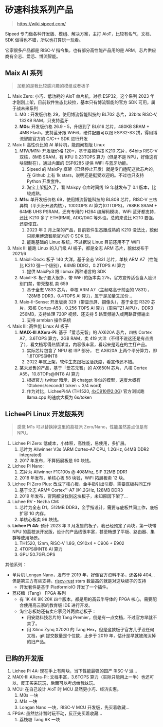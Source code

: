 # 矽速科技系列产品

>https://wiki.sipeed.com/

Sipeed 专门做各种开发版、模组、解决方案，主打 AloT，比较有名气，文档、SDK 做得也不错，所以也打算玩一玩看。

它家很多产品都是 RISC-V 指令集，也有部分高性能产品用的是 ARM，芯片供应商有全志、爱芯、博流智能。

## Maix AI 系列

>加粗的是我比较感兴趣的模组或者板子

1. Maix Zero: 小巧、低功耗的 AloT 单片机，对标 ESP32，这个系列 2023 年才刚刚上架，目前软件生态比较拉，基本只有博流智能的官方 SDK 可用，属于战未来系列
   1. M0：开发版价格 29，使用博流智能科技的 BL702 芯片，32bits RISC-V, 132KB RAM，只支持蓝牙
   2. **M0s**: 开发版价格 26.9 - 5，升级到了 BL616 芯片，480KB SRAM + 4MB Flash，支持蓝牙跟 WiFi6，硬件配置可以跟 ESP32-S3 拼，得用博流智能官方的 C/C++ SDK 进行开发
2. Maix I: 高性价比的 AI 单片机，能跑阉割版 Linux
   1. M1W/M1N: 开发版价格 120+，基于嘉楠科技 K210 芯片，64bits RISC-V 双核，8MB SRAM，有 KPU 0.23TOPS 算力（但是不是 NPU，好像这有啥限制在），通过内置的 ESP8285 提供 WiFi 与蓝牙功能。
      1. Sipeed 的 MaixPy 框架（已经停止开发）就是专门适配这款芯片的，在 Github 上有 1k stars，说明还是挺受欢迎的。不过也只支持 Python 开发套件。
      2. 淘宝上架挺久了，看 Maixpy 仓库时间线 19 年就发布了 0.1 版本，比较成熟。
   2. **M1s**: 单开发板价格 69，使用博流智能科技的 BL808 芯片，RISC-V 三核异构（平头哥开源内核），100GOPS AI 算力(0.1TOPS)，768KB SRAM + 64MB UHS PSRAM，还有专用的 H264 编解码模块、WiFi 蓝牙都支持，还比 K210 多了 ETH(RMII), ADC/DAC 等外设。总的来说比 K210 要强，还更便宜。
      1. 2023 年 2 月上架的产品，目前软件生态跟成熟的 K210 没法比，貌似只能用博流智能官方的 C SDK 玩。
      2. 能跑基础的 Linux 系统，不过据说 Linux 目前还用不了 WiFi
3. Maix II: 能跑 Linux 的入门级 AI 板子，都是全志 ARM 芯片，貌似发布于 2021/6
   1. MaixII-Dock: 板子 140 大洋，基于全志 V831 芯片，单核 ARM A7（性能比 K210 强一个级别），64MB DDR2，0.2TOPS AI 算力
      1. 提供 MaixPy3 跟 libmax 两种语言的 SDK
   2. MaixII-S: 板子要大很多，带 WiFi 的版本卖 275，官方宣传适合当人脸识别门禁，带壳整机 卖 659
      1. 基于全志 V833 芯片，单核 ARM A7（主频略高于前面的 V831），128MB DDR3，0.4TOPS AI 算力，属于是加量又加价...
   3. Maix-II-Sense: 开发版卖 329（带显示屏、摄像头），基于全志 R329 芯片，双核 Cortex-A53，0.256 TOPS AI 算力（周易™Z1 AIPU），DDR3 256MB，支持处理 720P 视频、还支持 5 路音频输入或两路音频输出
      1. 支持 armbian 操作系统
4. Maix III: 高性能 Linux AI 板子
   1. **MAIX-III AXera-Pi**: 基于「爱芯元智」的 AX620A 芯片，四核 Cortex A7，3.6TOPS 算力，2GB RAM，卖 419 大洋（不得不说这还是有点贵了），看文档写得热情洋溢，内容很丰富，看起来是现在的主打产品。
      1. 实际芯片包含了 NPU 和 ISP 部分， 在 AX620A 上两个平分算力，即 1.8TOPS@INT8
      2. 2022 年底上架，软件生态跟社区活跃度，看宣传还不错。
   2. 某未发售的产品，基于「爱芯元智」的 AX650N 芯片，八核 Cortex A55，10.8TOPs@INT8 AI 算力
      1. 根据官方 twitter 暗示，跑 chatgpt 类似的模型，速度大概有 10tokens/second(1 token ~ 3/4 word)
      2. 作为对比，LicheePi4A (TH1520, 4xC910@2.0G) 官方测试跑 llama.cpp 的速度大概为 6s/token

## LicheePi Linux 开发版系列

>感觉 M1s 可以替换掉这里的荔枝派 Zero/Nano，性能虽然差点但是有 NPU。

1. Lichee Pi Zero: 低成本，小体积，高性能，易使用，多扩展。
   1. 芯片为 Allwinner V3s (ARM Cortex-A7 CPU, 1.2GHz, 64MB DDR2 integrated)
   2. 2017 年发布，不算拓展板是 90 块钱。
2. Lichee Pi Nano: 
   1. 芯片为 Allwinner F1C100s @ 408Mhz, SIP 32MB DDR1
   2. 2018 年发布，单核心板 58 块钱，WiFi 拓展板卖 12 块。
1. Lichee Pi Zero Plus: 改成了核心板，金手指引出引脚，需要底板共同工作
   1. 基于全志 ARM® Cortex™-A7 @1.2GHz, 128MB DDR3
   2. 2019 年发布，官网都没找到这块板子，未知原因下架了...
2. Lichee RV - Nezha CM: 
   1. 芯片为全志 D1，512MB DDR3，金手指设计，需要与底板共同工作，底板扩容 1G 内存。
   2. 单核心板卖 99 块钱。
3. **Lichee Pi 4A**: 预计 2023 年 3 月发售的板子，我已经预定了两块，第一块带 NPU 的荔枝派开发版，设计的产品线很丰富，甚至畅想了平板、路由器、集群等使用场景。
   1. TH1520, 12nm, RISC-V 1.8G, C910x4 + C906 + E902 
   2. 4TOPS@INT8 AI 算力
   3. GPU 50.7GFLOPS


其他系列：

- 单片机 Longan Nano，发布于 2019 年，好像官方资料不多，还各种 404...但是第三方有些支持。[riscv-rust](https://github.com/riscv-rust) stars 数最高的就是对这块板子的支持
  - 开发套件是基于 PlatformioIO 开发了一个插件。
- 荔枝糖（Tang） FPGA 系列
  - 有 1K 4K 9K 20K 四个版本，都是用的高云半导体的 FPGA 核心，需要配合使用高云家的教育版 IDE 进行开发。
  - 淘宝芯板坊还有卖它家另外两款老板子：
    - 用安路科技芯片的 Tang Premier，倒是有一点文档，不过官方早就不卖了。
    - 用 Xilinx Zynq X7020 的 Tang Hex，但是这款板子官方几乎没任何文档，git 提交数量是个位数，止步于 2019 年，估计是早就被淘汰掉的旧产品。

## 已购的开发版

1. Lichee Pi 4A: 现在手上有两块，当下性能最强的国产 RISC-V 派...
2. MAIX-III AXera-Pi: 文档丰富，3.6TOPS 算力（实际只能用上一半）也还可以，反正买来玩玩，后面可以考虑给我妹玩。
3. MCU: 在自己设计 AloT 时 MCU 显然更小巧、经济实惠。
   1. M0s 一块
   2. M1s 一块
   3. Longan Nano 一块，RISC-V MCU 开发版，先买着收藏...
4. FPGA: 虽然估计暂时玩不动，反正先买着收藏...
   1. 荔枝糖 Tang 9K 一块


